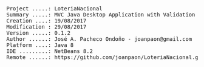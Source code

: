 <pre>

Project .....: LoteriaNacional
Summary .....: MVC Java Desktop Application with Validation #02
Creation ....: 19/08/2017
Modification : 29/08/2017
Version .....: 0.1.2
Author ......: José A. Pacheco Ondoño - joanpaon@gmail.com
Platform ....: Java 8
IDE .........: NetBeans 8.2
Remote ......: https://github.com/joanpaon/LoteriaNacional.git

</pre>
